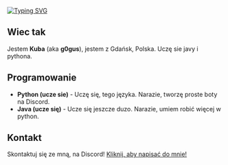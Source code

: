 [![Typing SVG](https://readme-typing-svg.demolab.com?font=Faculty+Glyphic&size=30&pause=1000&color=E6E6E6&width=435&lines=Hejka%2C+jestem+Kuba!+%F0%9F%99%8B)](https://git.io/typing-svg)

## Wiec tak
Jestem **Kuba** (aka **g0gus**), jestem z Gdańsk, Polska. Uczę sie javy i pythona.

## Programowanie
- **Python (ucze sie)** - Uczę się, tego języka. Narazie, tworzę proste boty na Discord.
- **Java (ucze się)** - Ucze się jeszcze duzo. Narazie, umiem robić więcej w python.

## Kontakt
Skontaktuj się ze mną, na Discord! [Kliknij, aby napisać do mnie!](https://discord.com/users/848452367518662656)
